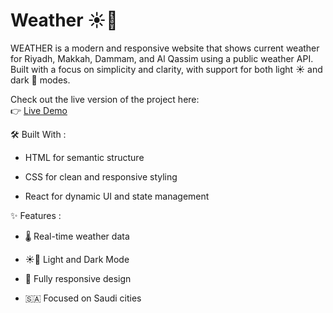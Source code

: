# Weather ☀️🌙
WEATHER is a modern and responsive website that shows current weather for Riyadh, Makkah, Dammam, and Al Qassim using a public weather API.
Built with a focus on simplicity and clarity, with support for both light ☀️ and dark 🌙 modes.

Check out the live version of the project here:  
👉 [Live Demo](https://wondrous-kangaroo-670a1d.netlify.app/)

🛠️ Built With :

- HTML  for semantic structure

- CSS  for clean and responsive styling

- React  for dynamic UI and state management

✨ Features :

- 🌡️ Real-time weather data

- ☀️🌙 Light and Dark Mode

- 📱 Fully responsive design

- 🇸🇦 Focused on Saudi cities

